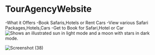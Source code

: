 # TourAgencyWebsite
-What it Offers
-Book Safaris,Hotels or Rent Cars
-View various Safari Packages,Hotels,Cars
-Get to Book for Safari,Hotel or Car
<picture>
  <source media="(prefers-color-scheme: dark)" srcset="https://user-images.githubusercontent.com/65674370/214657338-747ca69d-42d2-412f-ad18-bd067f55a543.png">
  <source media="(prefers-color-scheme: light)" srcset="https://user-images.githubusercontent.com/65674370/214681674-c02cf795-d4bb-4d3d-83cd-66fa7c55b638.png">
  <img alt="Shows an illustrated sun in light mode and a moon with stars in dark mode." src="https://user-images.githubusercontent.com/65674370/214681690-c3a3ae7e-cb7e-488a-9e72-4a3c2e300d17.png">
</picture>

![Screenshot (38)](https://user-images.githubusercontent.com/65674370/214657338-747ca69d-42d2-412f-ad18-bd067f55a543.png)


